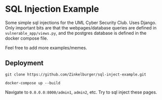 # SQL Injection Example
Some simple sql injections for the UML Cyber Security Club. Uses Django. Only important bits are that the webpages/database queries are defined in `vulnerable_app/views.py`, and the postgres database is defined in the docker compose file.

Feel free to add more examples/memes.

## Deployment
`git clone https://github.com/Zinkelburger/sql-inject-example.git`

`docker-compose up --build`

Navigate to `0.0.0.0:8000/admin1`, `admin2`, etc. Try to sql inject these pages.
